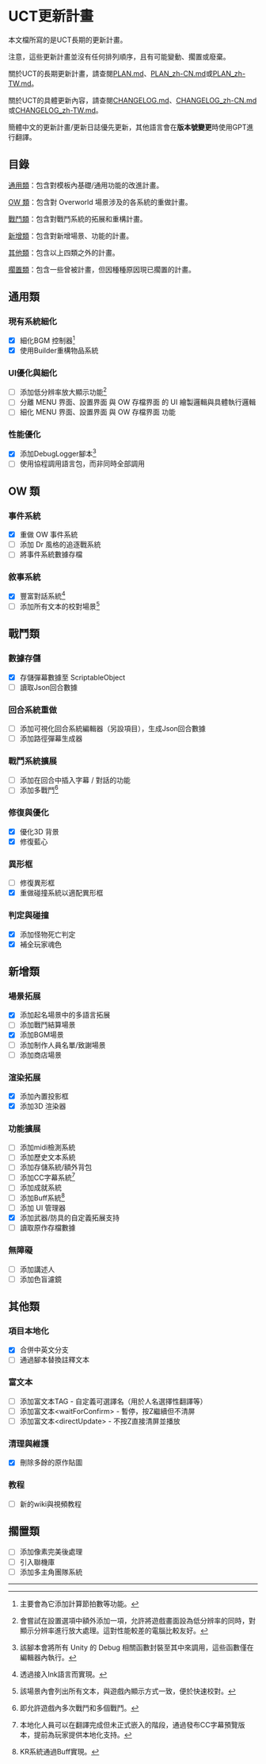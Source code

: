 # UCT更新計畫

本文檔所寫的是UCT長期的更新計畫。

注意，這些更新計畫並沒有任何排列順序，且有可能變動、擱置或廢棄。

關於UCT的長期更新計畫，請查閱[PLAN.md](PLAN.md)、[PLAN_zh-CN.md](PLAN_zh-CN.md)或[PLAN_zh-TW.md](PLAN_zh-TW.md)。

關於UCT的具體更新內容，請查閱[CHANGELOG.md](CHANGELOG.md)、[CHANGELOG_zh-CN.md](CHANGELOG_zh-CN.md)或[CHANGELOG_zh-TW.md](CHANGELOG_zh-TW.md)。

簡體中文的更新計畫/更新日誌優先更新，其他語言會在**版本號變更**時使用GPT進行翻譯。

## 目錄

[通用類](#通用類)：包含對模板內基礎/通用功能的改進計畫。

[OW 類](#OW類)：包含對 Overworld 場景涉及的各系統的重做計畫。

[戰鬥類](#戰鬥類)：包含對戰鬥系統的拓展和重構計畫。

[新增類](#新增類)：包含對新增場景、功能的計畫。

[其他類](#其他類)：包含以上四類之外的計畫。

[擱置類](#擱置類)：包含一些曾被計畫，但因種種原因現已擱置的計畫。

## 通用類
### 現有系統細化
- [x] 細化BGM 控制器[^1]
- [x] 使用Builder重構物品系統

### UI優化與細化
- [ ] 添加低分辨率放大顯示功能[^2]
- [ ] 分離 MENU 界面、設置界面 與 OW 存檔界面 的 UI 繪製邏輯與具體執行邏輯
- [ ] 細化 MENU 界面、設置界面 與 OW 存檔界面 功能

### 性能優化
- [x] 添加DebugLogger腳本[^3]
- [ ] 使用協程調用語言包，而非同時全部調用

## OW 類
### 事件系統
- [x] 重做 OW 事件系統
- [ ] 添加 Dr 風格的追逐戰系統
- [ ] 將事件系統數據存檔

### 敘事系統
- [x] 豐富對話系統[^4]
- [ ] 添加所有文本的校對場景[^5]

## 戰鬥類
### 數據存儲
- [x] 存儲彈幕數據至 ScriptableObject
- [ ] 讀取Json回合數據

### 回合系統重做
- [ ] 添加可視化回合系統編輯器（另設項目），生成Json回合數據
- [ ] 添加路徑彈幕生成器

### 戰鬥系統擴展
- [ ] 添加在回合中插入字幕 / 對話的功能
- [ ] 添加多戰鬥[^6]

### 修復與優化
- [x] 優化3D 背景
- [x] 修復藍心

### 異形框
- [ ] 修復異形框
- [x] 重做碰撞系統以適配異形框

### 判定與碰撞
- [x] 添加怪物死亡判定
- [x] 補全玩家魂色

## 新增類
### 場景拓展
- [x] 添加起名場景中的多語言拓展
- [ ] 添加戰鬥結算場景
- [x] 添加BGM場景
- [ ] 添加制作人員名單/致謝場景
- [ ] 添加商店場景

### 渲染拓展
- [x] 添加內置投影框
- [x] 添加3D 渲染器

### 功能擴展
- [ ] 添加midi檢測系統
- [ ] 添加歷史文本系統
- [ ] 添加存儲系統/額外背包
- [ ] 添加CC字幕系統[^7]
- [ ] 添加成就系統
- [ ] 添加Buff系統[^8]
- [ ] 添加 UI 管理器
- [x] 添加武器/防具的自定義拓展支持
- [ ] 讀取原作存檔數據

### 無障礙
- [ ] 添加講述人
- [ ] 添加色盲濾鏡

## 其他類
### 項目本地化
- [x] 合併中英文分支
- [ ] 通過腳本替換註釋文本

### 富文本

- [ ] 添加富文本TAG - 自定義可選譯名（用於人名選擇性翻譯等）
- [ ] 添加富文本\<waitForConfirm\> - 暫停，按Z繼續但不清屏
- [ ] 添加富文本\<directUpdate\> - 不按Z直接清屏並播放

### 清理與維護
- [x] 刪除多餘的原作貼圖

### 教程
- [ ] 新的wiki與視頻教程

## 擱置類

- [ ] 添加像素完美後處理
- [ ] 引入聯機庫
- [ ] 添加多主角團隊系統

---

[^1]: 主要會為它添加計算節拍數等功能。
[^2]: 會嘗試在設置選項中額外添加一項，允許將遊戲畫面設為低分辨率的同時，對顯示分辨率進行放大處理。這對性能較差的電腦比較友好。
[^3]: 該腳本會將所有 Unity 的 Debug 相關函數封裝至其中來調用，這些函數僅在編輯器內執行。
[^4]: 透過接入Ink語言而實現。
[^5]: 該場景內會列出所有文本，與遊戲內顯示方式一致，便於快速校對。
[^6]: 即允許遊戲內多次戰鬥和多個戰鬥。
[^7]: 本地化人員可以在翻譯完成但未正式嵌入的階段，通過發布CC字幕預覽版本，提前為玩家提供本地化支持。
[^8]: KR系統通過Buff實現。